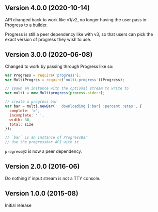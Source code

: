 <!--
Detail changes here upon release

Format:

## Version <version> (<date>)

### New

- Large improvements
- Features

### Fixes

- Bug fixes
- Small improvements
-->

## Version 4.0.0 (2020-10-14)

API changed back to work like v1/v2, no longer having the user pass in Progress to a builder.

Progress is still a peer dependency like with v3, so that users can pick the exact version of progress they wish to use.

## Version 3.0.0 (2020-06-08)

Changed to work by passing through Progress like so:

```js
var Progress = require('progress');
var MultiProgrss = require('multi-progress')(Progress);

// spawn an instance with the optional stream to write to
var multi = new Multiprogress(process.stderr);

// create a progress bar
var bar = multi.newBar('  downloading [:bar] :percent :etas', {
  complete: '=',
  incomplete: ' ',
  width: 30,
  total: size
});

// `bar` is an instance of ProgressBar
// Use the progressbar API with it
```

`progress@2` is now a peer dependency.

## Version 2.0.0 (2016-06)

Do nothing if input stream is not a TTY console.

## Version 1.0.0 (2015-08)

Initial release